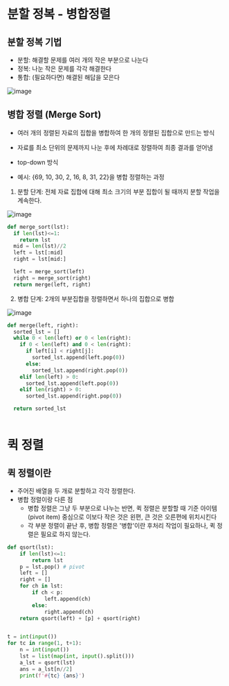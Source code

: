 # 분할 정복 - 병합정렬

## 분할 정복 기법
- 분할: 해결할 문제를 여러 개의 작은 부분으로 나눈다
- 정복: 나눈 작은 문제를 각각 해결한다
- 통합: (필요하다면) 해결된 해답을 모은다


![image](https://user-images.githubusercontent.com/122726684/228401734-71c9a947-c059-455a-8a3a-f3b6cec7d524.png)

## 병합 정렬 (Merge Sort)
- 여러 개의 정렬된 자료의 집합을 병합하여 한 개의 정렬된 집합으로 만드는 방식
- 자료를 최소 단위의 문제까지 나눈 후에 차례대로 정렬하여 최종 결과를 얻어냄
- top-down 방식

- 예시: {69, 10, 30, 2, 16, 8, 31, 22}을 병합 정렬하는 과정
1. 분할 단계: 전체 자료 집합에 대해 최소 크기의 부분 집합이 될 때까지 분할 작업을 계속한다.

![image](https://user-images.githubusercontent.com/122726684/228402328-977b2b34-6965-4298-adc7-58dc1f96bca6.png)

```python
def merge_sort(lst):
  if len(lst)<=1:
    return lst
  mid = len(lst)//2
  left = lst[:mid]
  right = lst[mid:]

  left = merge_sort(left)
  right = merge_sort(right)
  return merge(left, right)

```

2. 병합 단계: 2개의 부분집합을 정렬하면서 하나의 집합으로 병합

![image](https://user-images.githubusercontent.com/122726684/228402361-533927b7-7b46-4d81-9002-710428c6a24a.png)

```python 
def merge(left, right):
  sorted_lst = []
  while 0 < len(left) or 0 < len(right):
    if 0 < len(left) and 0 < len(right):
      if left[i] < right[j]:
        sorted_lst.append(left.pop(0))
      else:
        sorted_lst.append(right.pop(0))
    elif len(left) > 0:
      sorted_lst.append(left.pop(0))
    elif len(right) > 0:
      sorted_lst.append(right.pop(0))

  return sorted_lst
  
```

# 퀵 정렬

## 퀵 정렬이란
- 주어진 배열을 두 개로 분할하고 각각 정렬한다.
- 병합 정렬이랑 다른 점
  - 병합 정렬은 그냥 두 부분으로 나누는 반면, 퀵 정렬은 분할할 때 기준 아이템(pivot item) 중심으로 이보다 작은 것은 왼편, 큰 것은 오른편에 위치시킨다
  - 각 부분 정렬이 끝난 후, 병합 정렬은 '병합'이란 후처리 작업이 필요하나, 퀵 정렬은 필요로 하지 않는다.

```python
def qsort(lst):
    if len(lst)<=1:
        return lst
    p = lst.pop() # pivot
    left = []
    right = []
    for ch in lst:
        if ch < p:
            left.append(ch)
        else:
            right.append(ch)
    return qsort(left) + [p] + qsort(right)


t = int(input())
for tc in range(1, t+1):
    n = int(input())
    lst = list(map(int, input().split()))
    a_lst = qsort(lst)
    ans = a_lst[n//2]
    print(f'#{tc} {ans}')
```

